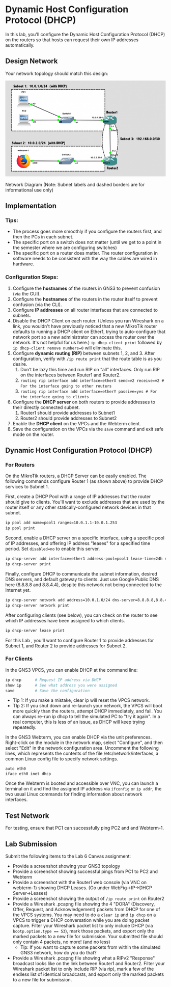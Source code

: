 # Dynamic Host Configuration Protocol (DHCP)
In this lab, you'll configure the Dynamic Host Configuration Protocol (DHCP) on the routers so that hosts can request their own IP addresses automatically.

## Design Network

Your network topology should match this design:

![img](./assets/network-05.png)

   Network Diagram (Note: Subnet labels and dashed borders are for informational use only)
## Implementation

### Tips:

- The process goes more smoothly if you configure the routers first, and then the PCs in each subnet.
- The specific port on a switch does not matter (until we get to a point in the semester where we are configuring switches)
- The specific port on a router does matter. The router configuration in software needs to be consistent with the way the cables are wired in hardware.

### Configuration Steps:

   1. Configure the **hostnames** of the routers in GNS3 to prevent confusion (via the GUI).
   1. Configure the **hostnames** of the routers in the router itself to prevent confusion (via the CLI).
   1. Configure **IP addresses** on all router interfaces that are connected to subnets.
   1. Disable the DHCP Client on each router. (Unless you ran Wireshark on a link, you wouldn't have previously noticed that a new MikroTik router defaults to running a DHCP client on Ether1, trying to auto-configure that network port so a new administrator can access the router over the network. It's not helpful for us here.) `ip dhcp-client print` followed by `ip dhcp-client remove numbers=0` will eliminate this.
   1. Configure **dynamic routing (RIP)** between subnets 1, 2, and 3. After configuration, verify with `/ip route print` that the route table is as you desire.
      1. Don’t be lazy this time and run RIP on “all” interfaces. Only run RIP on the interfaces between Router1 and Router2.
      1. `routing rip interface add interface=etherX send=v2 receive=v2 # For the interface going to other routers`
      1. `routing rip interface add interface=etherY passive=yes # For the interface going to clients`
   1. Configure the **DHCP server** on both routers to provide addresses to their directly connected subnet.
      1. Router1 should provide addresses to Subnet1
      1. Router2 should provide addresses to Subnet2
   1. Enable the **DHCP client** on the VPCs and the Webterm client.
   1. Save the configuration on the VPCs via the `save` command and exit safe mode on the router.

## Dynamic Host Configuration Protocol (DHCP)
### For Routers

On the MikroTik routers, a DHCP Server can be easily enabled. The following commands configure Router 1 (as shown above) to provide DHCP services to Subnet 1.

First, create a DHCP Pool with a range of IP addresses that the router should give to clients. You'll want to exclude addresses that are used by the router itself or any other statically-configured network devices in that subnet.

```bash
ip pool add name=pool1 ranges=10.0.1.1-10.0.1.253
ip pool print
```

Second, enable a DHCP server on a specific interface, using a specific pool of IP addresses, and offering IP address "leases" for a specified time period. Set `disabled=no` to enable this server.

```bash
ip dhcp-server add interface=ether1 address-pool=pool1 lease-time=24h name=dhcp1 disabled=no
ip dhcp-server print
```

Finally, configure DHCP to communicate the subnet information, desired DNS servers, and default gateway to clients. Just use Google Public DNS here (8.8.8.8 and 8.8.4.4), despite this network not being connected to the Internet yet.

```bash
ip dhcp-server network add address=10.0.1.0/24 dns-server=8.8.8.8,8.8.4.4 gateway=10.0.1.254
ip dhcp-server network print
```
After configuring clients (see below), you can check on the router to see which IP addresses have been assigned to which clients.

```bash
ip dhcp-server lease print
```

For this Lab , you'll want to configure Router 1 to provide addresses for Subnet 1, and Router 2 to provide addresses for Subnet 2.

### For Clients

In the GNS3 VPCS, you can enable DHCP at the command line:
```bash
ip dhcp      # Request IP address via DHCP
show ip      # See what address you were assigned
save         # Save the configuration
```

   - Tip 1: If you make a mistake, clear ip will reset the VPCS network.
   - TIp 2: If you shut down and re-launch your network, the VPCS will boot more quickly than the routers, attempt DHCP immediately, and fail. You can always re-run ip dhcp to tell the simulated PC to "try it again". In a real computer, this is less of an issue, as DHCP will keep trying repeatedly.

In the GNS3 Webterm, you can enable DHCP via the unit preferences. Right-click on the module in the network map, select "Configure", and then select "Edit" in the network configuration area. Uncomment the following lines, which represents the contents of the file /etc/network/interfaces, a common Linux config file to specify network settings.

```
auto eth0
iface eth0 inet dhcp
```

Once the Webterm is booted and accessible over VNC, you can launch a terminal on it and find the assigned IP address via `ifconfig` or `ip addr`, the two usual Linux commands for finding information about network interfaces.

## Test Network

For testing, ensure that PC1 can successfully ping PC2 and and Webterm-1.

## Lab Submission

Submit the following items to the Lab 6 Canvas assignment:

   - Provide a screenshot showing your GNS3 topology
   - Provide a screenshot showing successful pings from PC1 to PC2 and Webterm
   - Provide a screenshot with the Router1 web console (via VNC on webterm-1) showing DHCP Leases. (Go under WebFig->IP->DHCP Server->Leases)
   - Provide a screenshot showing the output of `/ip route print` on Router2
   - Provide a Wireshark .pcapng file showing the 4 "DORA" (Discovery, Offer, Request, and Acknowledgement) packets from DHCP for one of the VPCS systems. You may need to do a `clear ip` and `ip dhcp` on a VPCS to trigger a DHCP conversation while you are doing packet capture. Filter your Wireshark packet list to only include DHCP (via `bootp.option.type == 53`), mark those packets, and export only the marked packets to a new file for submission. Your submitted file should only contain 4 packets, no more! (and no less)
      - Tip: If you want to capture some packets from within the simulated GNS3 network, how do you do that?
   - Provide a Wireshark .pcapng file showing what a RIPv2 "Response" broadcast looks like on the link between Router1 and Router2. Filter your Wireshark packet list to only include RIP (via rip), mark a few of the endless list of identical broadcasts, and export only the marked packets to a new file for submission.
